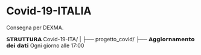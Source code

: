# Covid-19-ITALIA
Consegna per DEXMA.

𝗦𝗧𝗥𝗨𝗧𝗧𝗨𝗥𝗔
Covid-19-ITA/
|
├── progetto_covid/
    ├──
𝗔𝗴𝗴𝗶𝗼𝗿𝗻𝗮𝗺𝗲𝗻𝘁𝗼 𝗱𝗲𝗶 𝗱𝗮𝘁𝗶
Ogni giorno alle 17:00
